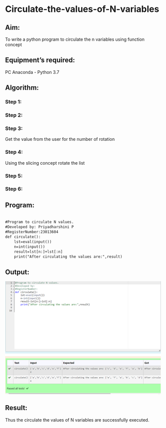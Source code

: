# Circulate-the-values-of-N-variables
## Aim:
To write a python program to circulate the n variables using function concept
## Equipment’s required:
PC
Anaconda - Python 3.7
## Algorithm: 
### Step 1: 
### Step 2: 
### Step 3: 
Get the value from the user for the number of rotation
### Step 4: 
Using the slicing concept rotate the list

### Step 5: 
### Step 6: 
## Program:
```

#Program to circulate N values.
#Developed by: Priyadharshini P
#RegisterNumber:23013604
def circulate():
    lst=eval(input())
    n=int(input())
    result=lst[n:]+lst[:n]
    print("After circulating the values are:",result)

```
## Output:
![OUTPUT](image-2.png)
## Result:
Thus the circulate the values of N variables are successfully executed.